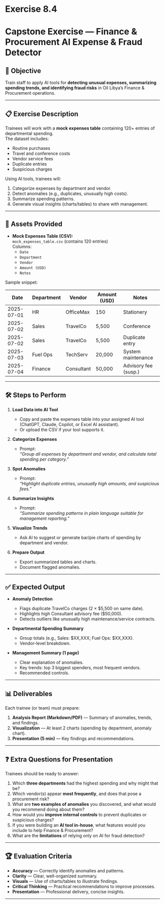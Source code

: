# Exercise 8.4

# Capstone Exercise — Finance & Procurement AI Expense & Fraud Detector

## 🎯 Objective
Train staff to apply AI tools for **detecting unusual expenses, summarizing spending trends, and identifying fraud risks** in Oil Libya’s Finance & Procurement operations.

---

## 📋 Exercise Description
Trainees will work with a **mock expenses table** containing 120+ entries of departmental spending.  
The dataset includes:
- Routine purchases
- Travel and conference costs
- Vendor service fees
- Duplicate entries
- Suspicious charges

Using AI tools, trainees will:
1. Categorize expenses by department and vendor.
2. Detect anomalies (e.g., duplicates, unusually high costs).
3. Summarize spending patterns.
4. Generate visual insights (charts/tables) to share with management.

---

## 📂 Assets Provided
- **Mock Expenses Table (CSV):**  
  `mock_expenses_table.csv` (contains 120 entries)  
  Columns:
  - `Date`
  - `Department`
  - `Vendor`
  - `Amount (USD)`
  - `Notes`

Sample snippet:

| Date       | Department | Vendor     | Amount (USD) | Notes              |
|------------|------------|------------|--------------|--------------------|
| 2025-07-01 | HR         | OfficeMax  | 150          | Stationery         |
| 2025-07-02 | Sales      | TravelCo   | 5,500        | Conference         |
| 2025-07-02 | Sales      | TravelCo   | 5,500        | Duplicate entry    |
| 2025-07-03 | Fuel Ops   | TechServ   | 20,000       | System maintenance |
| 2025-07-04 | Finance    | Consultant | 50,000       | Advisory fee (susp.) |

---

## 🛠️ Steps to Perform

1. **Load Data into AI Tool**
   - Copy and paste the expenses table into your assigned AI tool (ChatGPT, Claude, Copilot, or Excel AI assistant).
   - Or upload the CSV if your tool supports it.

2. **Categorize Expenses**
   - Prompt:  
     *“Group all expenses by department and vendor, and calculate total spending per category.”*

3. **Spot Anomalies**
   - Prompt:  
     *“Highlight duplicate entries, unusually high amounts, and suspicious fees.”*

4. **Summarize Insights**
   - Prompt:  
     *“Summarize spending patterns in plain language suitable for management reporting.”*

5. **Visualize Trends**
   - Ask AI to suggest or generate bar/pie charts of spending by department and vendor.

6. **Prepare Output**
   - Export summarized tables and charts.
   - Document flagged anomalies.

---

## ✅ Expected Output
- **Anomaly Detection**
  - Flags duplicate TravelCo charges (2 × $5,500 on same date).
  - Highlights high Consultant advisory fee ($50,000).
  - Detects outliers like unusually high maintenance/service contracts.

- **Departmental Spending Summary**
  - Group totals (e.g., Sales: $XX,XXX; Fuel Ops: $XX,XXX).
  - Vendor-level breakdown.

- **Management Summary (1 page)**
  - Clear explanation of anomalies.
  - Key trends: top 3 biggest spenders, most frequent vendors.
  - Recommended controls.

---

## 📊 Deliverables
Each trainee (or team) must prepare:
1. **Analysis Report (Markdown/PDF)** — Summary of anomalies, trends, and findings.  
2. **Visualization** — At least 2 charts (spending by department, anomaly chart).  
3. **Presentation (5 min)** — Key findings and recommendations.  

---

## ❓ Extra Questions for Presentation
Trainees should be ready to answer:
1. Which **three departments** had the highest spending and why might that be?  
2. Which vendor(s) appear **most frequently**, and does that pose a procurement risk?  
3. What are **two examples of anomalies** you discovered, and what would you recommend doing about them?  
4. How would you **improve internal controls** to prevent duplicates or suspicious charges?  
5. If you were building an **AI tool in-house**, what features would you include to help Finance & Procurement?  
6. What are the **limitations** of relying only on AI for fraud detection?  

---

## 🏆 Evaluation Criteria
- **Accuracy** — Correctly identify anomalies and patterns.  
- **Clarity** — Clear, well-organized summary.  
- **Visuals** — Use of charts/tables to illustrate findings.  
- **Critical Thinking** — Practical recommendations to improve processes.  
- **Presentation** — Professional delivery, concise insights.  

---
